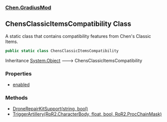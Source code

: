 
### [Chen.GradiusMod](./Chen-GradiusMod 'Chen.GradiusMod')

## ChensClassicItemsCompatibility Class
A static class that contains compatibility features from Chen's Classic Items.  
```csharp
public static class ChensClassicItemsCompatibility
```
Inheritance [System.Object](https://docs.microsoft.com/en-us/dotnet/api/System.Object 'System.Object') &#129106; ChensClassicItemsCompatibility  

### Properties
- [enabled](./Chen-GradiusMod-ChensClassicItemsCompatibility-enabled 'Chen.GradiusMod.ChensClassicItemsCompatibility.enabled')

### Methods
- [DroneRepairKitSupport(string, bool)](./Chen-GradiusMod-ChensClassicItemsCompatibility-DroneRepairKitSupport(string_bool) 'Chen.GradiusMod.ChensClassicItemsCompatibility.DroneRepairKitSupport(string, bool)')
- [TriggerArtillery(RoR2.CharacterBody, float, bool, RoR2.ProcChainMask)](./Chen-GradiusMod-ChensClassicItemsCompatibility-TriggerArtillery(RoR2-CharacterBody_float_bool_RoR2-ProcChainMask) 'Chen.GradiusMod.ChensClassicItemsCompatibility.TriggerArtillery(RoR2.CharacterBody, float, bool, RoR2.ProcChainMask)')
